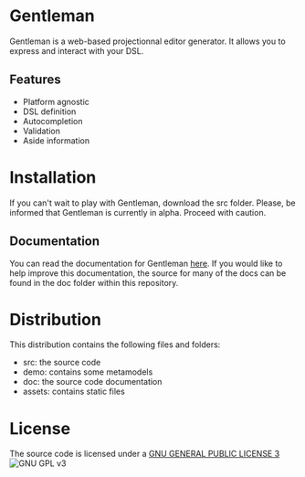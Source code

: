 # Gentleman 

Gentleman is a web-based projectionnal editor generator. It allows you to express and interact with your DSL.

## Features

- Platform agnostic
- DSL definition
- Autocompletion
- Validation
- Aside information

# Installation

If you can't wait to play with Gentleman, download the src folder. Please, be informed that Gentleman is currently in alpha. Proceed with caution.

## Documentation

You can read the documentation for Gentleman [here](https://geodes-sms.github.io/gentleman/). If you would like to help improve this documentation, the source for many of the docs can be found in the doc folder within this repository.

# Distribution

This distribution contains the following files and folders:
- src: the source code
- demo: contains some metamodels
- doc: the source code documentation
- assets: contains static files

# License

The source code is licensed under a [GNU GENERAL PUBLIC LICENSE 3](https://www.gnu.org/copyleft/gpl.html) ![GNU GPL v3](https://img.shields.io/badge/license-GPLv3-blue.svg)
